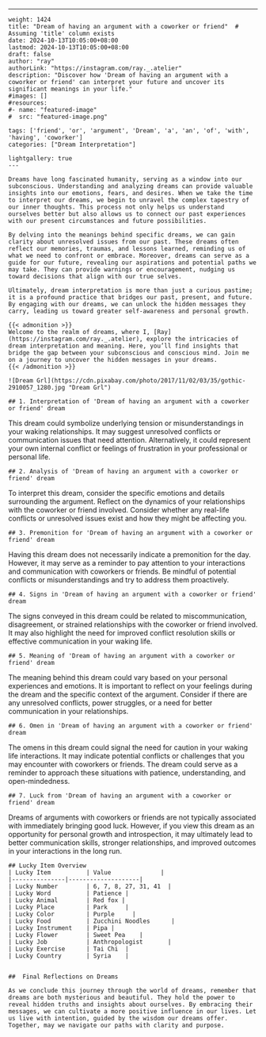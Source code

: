 ---
    weight: 1424
    title: "Dream of having an argument with a coworker or friend"  # Assuming 'title' column exists
    date: 2024-10-13T10:05:00+08:00
    lastmod: 2024-10-13T10:05:00+08:00
    draft: false
    author: "ray"
    authorLink: "https://instagram.com/ray._.atelier"
    description: "Discover how 'Dream of having an argument with a coworker or friend' can interpret your future and uncover its significant meanings in your life."
    #images: []
    #resources:
    #- name: "featured-image"
    #  src: "featured-image.png"
    
    tags: ['friend', 'or', 'argument', 'Dream', 'a', 'an', 'of', 'with', 'having', 'coworker']
    categories: ["Dream Interpretation"]
    
    lightgallery: true
    ---
    
    Dreams have long fascinated humanity, serving as a window into our subconscious. Understanding and analyzing dreams can provide valuable insights into our emotions, fears, and desires. When we take the time to interpret our dreams, we begin to unravel the complex tapestry of our inner thoughts. This process not only helps us understand ourselves better but also allows us to connect our past experiences with our present circumstances and future possibilities.
    
    By delving into the meanings behind specific dreams, we can gain clarity about unresolved issues from our past. These dreams often reflect our memories, traumas, and lessons learned, reminding us of what we need to confront or embrace. Moreover, dreams can serve as a guide for our future, revealing our aspirations and potential paths we may take. They can provide warnings or encouragement, nudging us toward decisions that align with our true selves.
    
    Ultimately, dream interpretation is more than just a curious pastime; it is a profound practice that bridges our past, present, and future. By engaging with our dreams, we can unlock the hidden messages they carry, leading us toward greater self-awareness and personal growth.
    
    {{< admonition >}}
    Welcome to the realm of dreams, where I, [Ray](https://instagram.com/ray._.atelier), explore the intricacies of dream interpretation and meaning. Here, you’ll find insights that bridge the gap between your subconscious and conscious mind. Join me on a journey to uncover the hidden messages in your dreams.
    {{< /admonition >}}
    
    ![Dream Grl](https://cdn.pixabay.com/photo/2017/11/02/03/35/gothic-2910057_1280.jpg "Dream Grl")
    
    ## 1. Interpretation of 'Dream of having an argument with a coworker or friend' dream
    
This dream could symbolize underlying tension or misunderstandings in your waking relationships. It may suggest unresolved conflicts or communication issues that need attention. Alternatively, it could represent your own internal conflict or feelings of frustration in your professional or personal life.
    
    ## 2. Analysis of 'Dream of having an argument with a coworker or friend' dream
    
To interpret this dream, consider the specific emotions and details surrounding the argument. Reflect on the dynamics of your relationships with the coworker or friend involved. Consider whether any real-life conflicts or unresolved issues exist and how they might be affecting you.
    
    ## 3. Premonition for 'Dream of having an argument with a coworker or friend' dream
    
Having this dream does not necessarily indicate a premonition for the day. However, it may serve as a reminder to pay attention to your interactions and communication with coworkers or friends. Be mindful of potential conflicts or misunderstandings and try to address them proactively.
    
    ## 4. Signs in 'Dream of having an argument with a coworker or friend' dream
    
The signs conveyed in this dream could be related to miscommunication, disagreement, or strained relationships with the coworker or friend involved. It may also highlight the need for improved conflict resolution skills or effective communication in your waking life.
    
    ## 5. Meaning of 'Dream of having an argument with a coworker or friend' dream
    
The meaning behind this dream could vary based on your personal experiences and emotions. It is important to reflect on your feelings during the dream and the specific context of the argument. Consider if there are any unresolved conflicts, power struggles, or a need for better communication in your relationships.
    
    ## 6. Omen in 'Dream of having an argument with a coworker or friend' dream
    
The omens in this dream could signal the need for caution in your waking life interactions. It may indicate potential conflicts or challenges that you may encounter with coworkers or friends. The dream could serve as a reminder to approach these situations with patience, understanding, and open-mindedness.
    
    ## 7. Luck from 'Dream of having an argument with a coworker or friend' dream
    
Dreams of arguments with coworkers or friends are not typically associated with immediately bringing good luck. However, if you view this dream as an opportunity for personal growth and introspection, it may ultimately lead to better communication skills, stronger relationships, and improved outcomes in your interactions in the long run.
    
    ## Lucky Item Overview
    | Lucky Item          | Value              |
    |---------------|--------------------|
    | Lucky Number        | 6, 7, 8, 27, 31, 41  |
    | Lucky Word          | Patience |
    | Lucky Animal        | Red fox |
    | Lucky Place         | Park     |
    | Lucky Color         | Purple     |
    | Lucky Food          | Zucchini Noodles      |
    | Lucky Instrument    | Pipa |
    | Lucky Flower        | Sweet Pea    |
    | Lucky Job           | Anthropologist       |
    | Lucky Exercise      | Tai Chi  |
    | Lucky Country       | Syria    |
    
    
    ##  Final Reflections on Dreams
    
    As we conclude this journey through the world of dreams, remember that dreams are both mysterious and beautiful. They hold the power to reveal hidden truths and insights about ourselves. By embracing their messages, we can cultivate a more positive influence in our lives. Let us live with intention, guided by the wisdom our dreams offer. Together, may we navigate our paths with clarity and purpose.
    